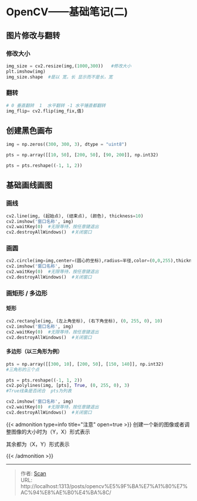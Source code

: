 # OpenCV——基础笔记(二)


<!--more-->

## 图片修改与翻转

### 修改大小

```python
img_size = cv2.resize(img,(1000,300))   #修改大小
plt.imshow(img)
img_size.shape  #是以 宽，长 显示而不是长，宽
```
### 翻转
```python
# 0 垂直翻转  1  水平翻转 -1 水平锤直都翻转
img_flip= cv2.flip(img_fix,值)
```

## 创建黑色画布

```python
img = np.zeros((300, 300, 3), dtype = "uint8")

pts = np.array([[10, 50], [200, 50], [90, 200]], np.int32)

pts = pts.reshape((-1, 1, 2))
```

## 基础画线画图

### 画线

```python
cv2.line(img, (起始点), (结束点), (颜色), thickness=10)
cv2.imshow('窗口名称', img)
cv2.waitKey(0)  #无限等待，按任意键退出
cv2.destroyAllWindows()  #关闭窗口
```

### 画圆

```python
cv2.circle(img=img,center=(圆心的坐标),radius=半径,color=(0,0,255),thickness=10)  #圆心坐标先是 Y轴 再是X轴
cv2.imshow('窗口名称', img)
cv2.waitKey(0)  #无限等待，按任意键退出
cv2.destroyAllWindows()  #关闭窗口
```

### 画矩形 / 多边形

#### 矩形

```python
cv2.rectangle(img, (左上角坐标), (右下角坐标), (0, 255, 0), 10)
cv2.imshow('窗口名称', img)
cv2.waitKey(0)  #无限等待，按任意键退出
cv2.destroyAllWindows()  #关闭窗口
```

#### 多边形（以三角形为例）

```python
pts = np.array([[300, 10], [200, 50], [150, 140]], np.int32)
#三角形的三个点

pts = pts.reshape((-1, 1, 2))
cv2.polylines(img, [pts], True, (0, 255, 0), 3)  
#True线条是否闭合  pts为列表

cv2.imshow('窗口名称', img)
cv2.waitKey(0)  #无限等待，按任意键退出
cv2.destroyAllWindows()  #关闭窗口
```

{{< admonition type=info title="注意" open=true >}}
创建一个新的图像或者调整图像的大小时为（Y，X）形式表示

其余都为（X，Y）形式表示

{{< /admonition >}}


---

> 作者: [Scan](https://www.scan.work/)  
> URL: http://localhost:1313/posts/opencv%E5%9F%BA%E7%A1%80%E7%AC%94%E8%AE%B0%E4%BA%8C/  

